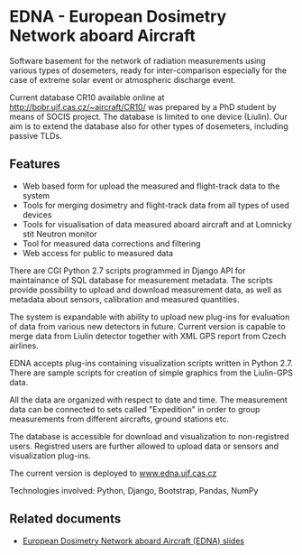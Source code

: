 # EDNA - European Dosimetry Network aboard Aircraft

Software basement for the network of radiation measurements using various types of dosemeters, ready for inter-comparison especially for the case of extreme solar event or atmospheric discharge event.

Current database CR10 available online at http://bobr.ujf.cas.cz/~aircraft/CR10/ was prepared by a PhD student by means of SOCIS project. The database is limited to one device (Liulin). Our aim is to extend the database also for other types of dosemeters, including passive TLDs.

## Features 

- Web based form for upload the measured and flight-track data to the system
- Tools for merging dosimetry and flight-track data from all types of used devices
- Tools for visualisation of data measured aboard aircraft and at Lomnicky stit Neutron monitor
- Tool for measured data corrections and filtering
- Web access for public to measured data

There are CGI Python 2.7 scripts programmed in Django API for maintainance of SQL database for measurement metadata. The scripts provide possibility to upload and download measurement data, as well as metadata about sensors, calibration and measured quantities.

The system is expandable with ability to upload new plug-ins for evaluation of data from various new detectors in future. Current version is capable to merge data from Liulin detector together with XML GPS report from Czech airlines.

EDNA accepts plug-ins containing visualization scripts written in Python 2.7. There are sample scripts for creation of simple graphics from the Liulin-GPS data.

All the data are organized with respect to date and time. The measurement data can be connected to sets called "Expedition" in order to group measurements from different aircrafts, ground stations etc.

The database is accessible for download and visualization to non-registred users. Registred users are further allowed to upload data or sensors and visualization plug-ins.

The current version is deployed to www.edna.ujf.cas.cz

Technologies involved: Python, Django, Bootstrap, Pandas, NumPy


## Related documents

  * [European Dosimetry Network aboard Aircraft (EDNA) slides](https://docs.google.com/presentation/d/1MtXrfd3f4mMmrlZ84HuAUgjUKm84PMN8U536UpBLaLY/edit?usp=sharing)


